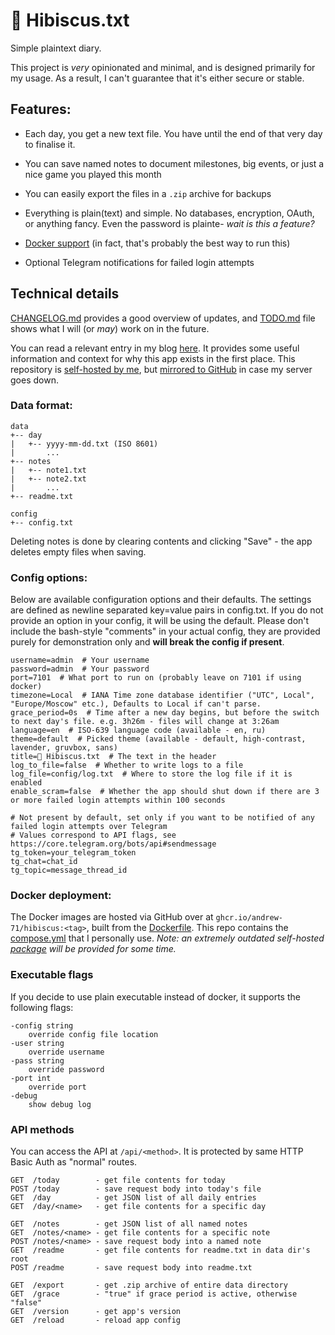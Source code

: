 # 🌺 Hibiscus.txt

Simple plaintext diary.

This project is *very* opinionated and minimal, and is designed primarily for my usage. 
As a result, I can't guarantee that it's either secure or stable.

## Features:
* Each day, you get a new text file. You have until the end of that very day to finalise it.
* You can save named notes to document milestones, big events, or just a nice game you played this month
* You can easily export the files in a `.zip` archive for backups

* Everything is plain(text) and simple. No databases, encryption, OAuth, or anything fancy. Even the password is plainte- *wait is this a feature?*
* [Docker support](#docker-deployment) (in fact, that's probably the best way to run this)
* Optional Telegram notifications for failed login attempts

## Technical details
[CHANGELOG.md](./CHANGELOG.md) provides a good overview of updates, and [TODO.md](./TODO.md) file shows what I will (or *may*) work on in the future.

You can read a relevant entry in my blog [here](https://a71.su/notes/hibiscus/). 
It provides some useful information and context for why this app exists in the first place.
This repository is [self-hosted by me](https://git.a71.su/Andrew71/hibiscus), but [mirrored to GitHub](https://github.com/Andrew-71/hibiscus) in case my server goes down.

### Data format:
```
data
+-- day
|   +-- yyyy-mm-dd.txt (ISO 8601)
|       ...
+-- notes
|   +-- note1.txt
|   +-- note2.txt
|       ...
+-- readme.txt

config
+-- config.txt
```
Deleting notes is done by clearing contents and clicking "Save" - the app deletes empty files when saving.

### Config options:
Below are available configuration options and their defaults. 
The settings are defined as newline separated key=value pairs in config.txt.
If you do not provide an option in your config, it will be using the default.
Please don't include the bash-style "comments" in your actual config, 
they are provided purely for demonstration only and **will break the config if present**.
```
username=admin  # Your username
password=admin  # Your password
port=7101  # What port to run on (probably leave on 7101 if using docker)
timezone=Local  # IANA Time zone database identifier ("UTC", Local", "Europe/Moscow" etc.), Defaults to Local if can't parse.
grace_period=0s  # Time after a new day begins, but before the switch to next day's file. e.g. 3h26m - files will change at 3:26am
language=en  # ISO-639 language code (available - en, ru)
theme=default  # Picked theme (available - default, high-contrast, lavender, gruvbox, sans)
title=🌺 Hibiscus.txt  # The text in the header
log_to_file=false  # Whether to write logs to a file
log_file=config/log.txt  # Where to store the log file if it is enabled
enable_scram=false  # Whether the app should shut down if there are 3 or more failed login attempts within 100 seconds

# Not present by default, set only if you want to be notified of any failed login attempts over Telegram
# Values correspond to API flags, see https://core.telegram.org/bots/api#sendmessage
tg_token=your_telegram_token
tg_chat=chat_id
tg_topic=message_thread_id
```

### Docker deployment:
The Docker images are hosted via GitHub over at `ghcr.io/andrew-71/hibiscus:<tag>`, 
built from the [Dockerfile](./Dockerfile).
This repo contains the [compose.yml](./compose.yml) that I personally use.
*Note: an extremely outdated self-hosted [package](https://git.a71.su/Andrew71/hibiscus/packages) will be provided for some time.*

### Executable flags
If you decide to use plain executable instead of docker, it supports the following flags:
```
-config string
    override config file location
-user string
    override username
-pass string
    override password
-port int
    override port
-debug
    show debug log
```

### API methods
You can access the API at `/api/<method>`. It is protected by same HTTP Basic Auth as "normal" routes.
```
GET  /today        - get file contents for today
POST /today        - save request body into today's file
GET  /day          - get JSON list of all daily entries
GET  /day/<name>   - get file contents for a specific day

GET  /notes        - get JSON list of all named notes
GET  /notes/<name> - get file contents for a specific note
POST /notes/<name> - save request body into a named note
GET  /readme       - get file contents for readme.txt in data dir's root
POST /readme       - save request body into readme.txt

GET  /export       - get .zip archive of entire data directory
GET  /grace        - "true" if grace period is active, otherwise "false"
GET  /version      - get app's version
GET  /reload       - reload app config
```